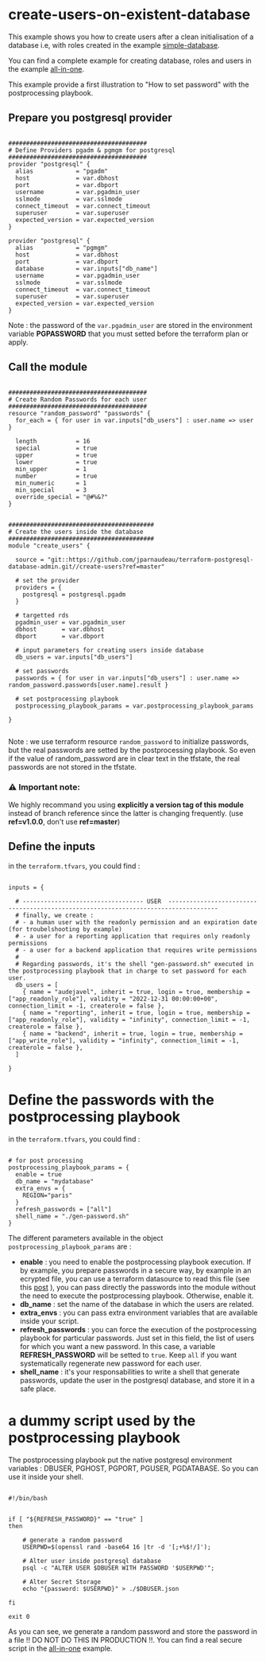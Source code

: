 # create-users-on-existent-database

This example shows you how to create users after a clean initialisation of a database i.e, with roles created in the example [simple-database](https://github.com/jparnaudeau/terraform-postgresql-database-admin/tree/v1.0.0/examples/simple-database).

You can find a complete example for creating database, roles and users in the example [all-in-one](https://github.com/jparnaudeau/terraform-postgresql-database-admin/tree/v1.0.0/examples/all-in-one).

This example provide a first illustration to "How to set password" with the postprocessing playbook.

## Prepare you postgresql provider

```hcl

#######################################
# Define Providers pgadm & pgmgm for postgresql
#######################################
provider "postgresql" {
  alias            = "pgadm"
  host             = var.dbhost
  port             = var.dbport
  username         = var.pgadmin_user
  sslmode          = var.sslmode
  connect_timeout  = var.connect_timeout
  superuser        = var.superuser
  expected_version = var.expected_version
}

provider "postgresql" {
  alias            = "pgmgm"
  host             = var.dbhost
  port             = var.dbport
  database         = var.inputs["db_name"]
  username         = var.pgadmin_user
  sslmode          = var.sslmode
  connect_timeout  = var.connect_timeout
  superuser        = var.superuser
  expected_version = var.expected_version
}

```

Note : the password of the `var.pgadmin_user` are stored in the environment variable **PGPASSWORD** that you must setted before the terraform plan or apply.

## Call the module

```hcl

#######################################
# Create Random Passwords for each user
#######################################
resource "random_password" "passwords" {
  for_each = { for user in var.inputs["db_users"] : user.name => user }

  length           = 16
  special          = true
  upper            = true
  lower            = true
  min_upper        = 1
  number           = true
  min_numeric      = 1
  min_special      = 3
  override_special = "@#%&?"
}


#########################################
# Create the users inside the database
#########################################
module "create_users" {

  source = "git::https://github.com/jparnaudeau/terraform-postgresql-database-admin.git//create-users?ref=master"

  # set the provider
  providers = {
    postgresql = postgresql.pgadm
  }

  # targetted rds
  pgadmin_user = var.pgadmin_user
  dbhost       = var.dbhost
  dbport       = var.dbport

  # input parameters for creating users inside database
  db_users = var.inputs["db_users"]

  # set passwords
  passwords = { for user in var.inputs["db_users"] : user.name => random_password.passwords[user.name].result }

  # set postprocessing playbook
  postprocessing_playbook_params = var.postprocessing_playbook_params

}


```

Note : we use terraform resource `random_password` to initialize passwords, but the real passwords are setted by the postprocessing playbook. So even if the value of random_password are in clear text in the tfstate, the real passwords are not stored in the tfstate. 

### :warning: Important note:

We highly recommand you using **explicitly a version tag of this module** instead of branch reference since the latter is changing frequently. (use **ref=v1.0.0**,  don't use **ref=master**) 


## Define the inputs

in the `terraform.tfvars`, you could find : 

```hcl

inputs = {

  # ---------------------------------- USER  ------------------------------------------------------------------------------------
  # finally, we create : 
  # - a human user with the readonly permission and an expiration date (for troubelshooting by example)
  # - a user for a reporting application that requires only readonly permissions
  # - a user for a backend application that requires write permissions
  # 
  # Regarding passwords, it's the shell "gen-password.sh" executed in the postprocessing playbook that in charge to set password for each user.
  db_users = [
    { name = "audejavel", inherit = true, login = true, membership = ["app_readonly_role"], validity = "2022-12-31 00:00:00+00", connection_limit = -1, createrole = false },
    { name = "reporting", inherit = true, login = true, membership = ["app_readonly_role"], validity = "infinity", connection_limit = -1, createrole = false },
    { name = "backend", inherit = true, login = true, membership = ["app_write_role"], validity = "infinity", connection_limit = -1, createrole = false },
  ]

}

```

# Define the passwords with the postprocessing playbook

in the `terraform.tfvars`, you could find : 

```hcl

# for post processing
postprocessing_playbook_params = {
  enable = true
  db_name = "mydatabase"
  extra_envs = {
    REGION="paris"
  }
  refresh_passwords = ["all"]
  shell_name = "./gen-password.sh"
}

```

The different parameters available in the object `postprocessing_playbook_params` are : 

* **enable** : you need to enable the postprocessing playbook execution. If by example, you prepare passwords in a secure way, by example in an ecrypted file, you can use a terraform datasource to read this file (see this [post](https://blog.gruntwork.io/a-comprehensive-guide-to-managing-secrets-in-your-terraform-code-1d586955ace1) ), you can pass directly the passwords into the module without the need to execute the postprocessing playbook. Otherwise, enable it.
* **db_name** : set the name of the database in which the users are related.
* **extra_envs** : you can pass extra environment variables that are available inside your script.
* **refresh_passwords** : you can force the execution of the postprocessing playbook for particular passwords. Just set in this field, the list of users for which you want a new password. In this case, a variable **REFRESH_PASSWORD** will be setted to `true`. Keep `all` if you want systematically regenerate new password for each user.
* **shell_name** : it's your responsabilities to write a shell that generate passwords, update the user in the postgresql database, and store it in a safe place.


# a dummy script used by the postprocessing playbook

The postprocessing playbook put the native postgresql environment variables : DBUSER, PGHOST, PGPORT, PGUSER, PGDATABASE. So you can use it inside your shell.

```

#!/bin/bash


if [ "${REFRESH_PASSWORD}" == "true" ]
then

    # generate a random password
    USERPWD=$(openssl rand -base64 16 |tr -d '[;+%$!/]');

    # Alter user inside postgresql database
    psql -c "ALTER USER $DBUSER WITH PASSWORD '$USERPWD'";

    # Alter Secret Storage
    echo "{password: $USERPWD}" > ./$DBUSER.json 

fi

exit 0

```

As you can see, we generate a random password and store the password in a file !! DO NOT DO THIS IN PRODUCTION !!. You can find a real secure script in the [all-in-one](https://github.com/jparnaudeau/terraform-postgresql-database-admin/tree/v1.0.0/examples/all-in-one) example.